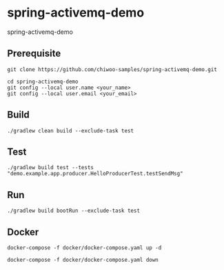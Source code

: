 # spring-activemq-demo
spring-activemq-demo

## Prerequisite
```
git clone https://github.com/chiwoo-samples/spring-activemq-demo.git

cd spring-activemq-demo
git config --local user.name <your_name>
git config --local user.email <your_email>
```

## Build

```
./gradlew clean build --exclude-task test
```

## Test

```
./gradlew build test --tests "demo.example.app.producer.HelloProducerTest.testSendMsg"
```

## Run

```
./gradlew build bootRun --exclude-task test 
```

## Docker
```
docker-compose -f docker/docker-compose.yaml up -d

docker-compose -f docker/docker-compose.yaml down
  
```